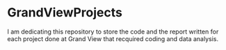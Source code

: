 # GrandViewProjects
I am dedicating this repository to store the code and the report written for each project done at Grand View that recquired coding and data analysis.
